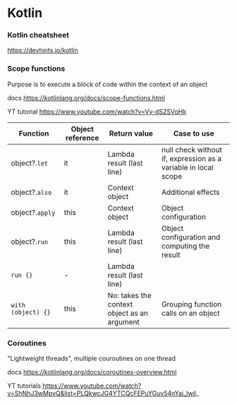 # Kotlin

### Kotlin cheatsheet 
https://devhints.io/kotlin

### Scope functions 

Purpose is to execute a block of code within the context of an object

docs https://kotlinlang.org/docs/scope-functions.html 
  
YT tutorial https://www.youtube.com/watch?v=Vy-dS2SVoHk 

| Function           | Object reference | Return value                                | Case to use
|--------------------|------------------|---------------------------------------------| ---
| object?.`let`      | it               | Lambda result (last line)                   | null check without if, expression as a variable in local scope
| object?.`also`     | it               | Context object                              | Additional effects
| object?.`apply`    | this             | Context object                              | Object configuration
| object?.`run`      | this             | Lambda result (last line)                   | Object configuration and computing the result
| `run {}`           | -                | Lambda result (last line)                   |
| `with (object) {}` | this             | No: takes the context object as an argument | Grouping function calls on an object

 ### Coroutines

"Lightweight threads", multiple couroutines on one thread

docs https://kotlinlang.org/docs/coroutines-overview.html

YT tutorials https://www.youtube.com/watch?v=ShNhJ3wMpvQ&list=PLQkwcJG4YTCQcFEPuYGuv54nYai_lwil_

